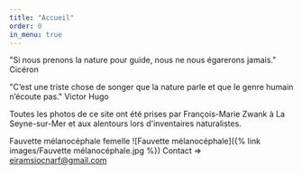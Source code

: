 ```yaml
---
title: "Accueil"
order: 0
in_menu: true
---
```

"Si nous prenons la nature pour guide, nous ne nous égarerons jamais."  Cicéron      
               

"C’est une triste chose de songer que la nature parle et que le genre humain n’écoute pas."  Victor Hugo

Toutes les photos de ce site ont été prises par François-Marie Zwank à La Seyne-sur-Mer et aux alentours lors d'inventaires naturalistes. 

 Fauvette mélanocéphale femelle
![Fauvette mélanocéphale]({% link images/Fauvette mélanocéphale.jpg %}) 
Contact => eiramsiocnarf@gmail.com 